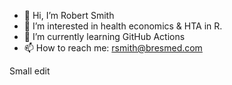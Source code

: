 - 👋 Hi, I’m Robert Smith
- 👀 I’m interested in health economics & HTA in R.
- 🌱 I’m currently learning GitHub Actions
- 📫 How to reach me: rsmith@bresmed.com

Small edit
